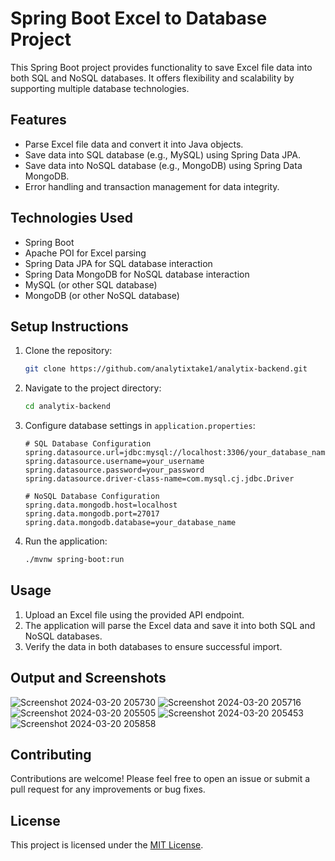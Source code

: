 
# Spring Boot Excel to Database Project

This Spring Boot project provides functionality to save Excel file data into both SQL and NoSQL databases. It offers flexibility and scalability by supporting multiple database technologies.

## Features

- Parse Excel file data and convert it into Java objects.
- Save data into SQL database (e.g., MySQL) using Spring Data JPA.
- Save data into NoSQL database (e.g., MongoDB) using Spring Data MongoDB.
- Error handling and transaction management for data integrity.

## Technologies Used

- Spring Boot
- Apache POI for Excel parsing
- Spring Data JPA for SQL database interaction
- Spring Data MongoDB for NoSQL database interaction
- MySQL (or other SQL database)
- MongoDB (or other NoSQL database)

## Setup Instructions

1. Clone the repository:

   ```bash
   git clone https://github.com/analytixtake1/analytix-backend.git
   ```

2. Navigate to the project directory:

   ```bash
   cd analytix-backend
   ```

3. Configure database settings in `application.properties`:

   ```properties
   # SQL Database Configuration
   spring.datasource.url=jdbc:mysql://localhost:3306/your_database_name
   spring.datasource.username=your_username
   spring.datasource.password=your_password
   spring.datasource.driver-class-name=com.mysql.cj.jdbc.Driver

   # NoSQL Database Configuration
   spring.data.mongodb.host=localhost
   spring.data.mongodb.port=27017
   spring.data.mongodb.database=your_database_name
   ```

4. Run the application:

   ```bash
   ./mvnw spring-boot:run
   ```

## Usage

1. Upload an Excel file using the provided API endpoint.
2. The application will parse the Excel data and save it into both SQL and NoSQL databases.
3. Verify the data in both databases to ensure successful import.


## Output and Screenshots

![Screenshot 2024-03-20 205730](https://github.com/analytixtake1/analytix-backend/assets/61576958/d6ff5346-9ac4-43e9-9c00-a4146c4f8ddb)
![Screenshot 2024-03-20 205716](https://github.com/analytixtake1/analytix-backend/assets/61576958/549c7c32-820b-4650-ba47-8fd58f01d182)
![Screenshot 2024-03-20 205505](https://github.com/analytixtake1/analytix-backend/assets/61576958/cbb0650c-9288-4870-ba8b-b377689d2a40)
![Screenshot 2024-03-20 205453](https://github.com/analytixtake1/analytix-backend/assets/61576958/2e500d78-5d3f-4304-bdf8-0e8a4be60299)
![Screenshot 2024-03-20 205858](https://github.com/analytixtake1/analytix-backend/assets/61576958/c2f3d956-3172-437e-a42e-e6218e84649a)

## Contributing

Contributions are welcome! Please feel free to open an issue or submit a pull request for any improvements or bug fixes.

## License

This project is licensed under the [MIT License](LICENSE).
